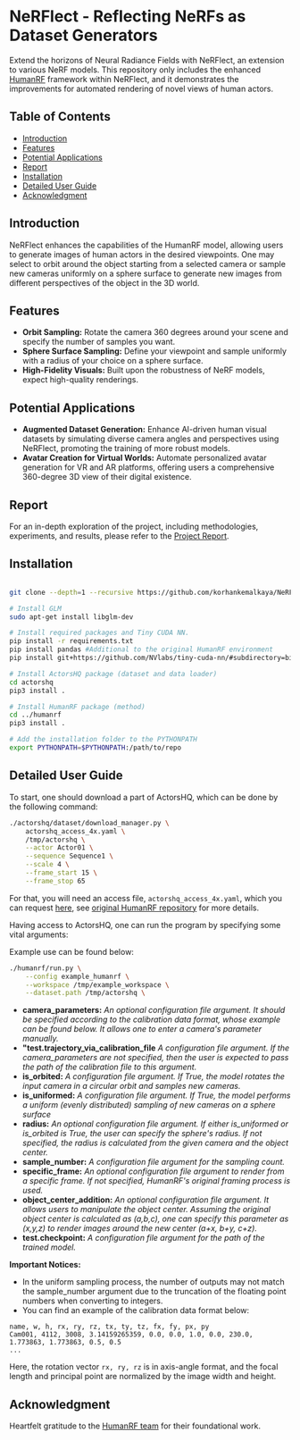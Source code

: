 # NeRFlect - Reflecting NeRFs as Dataset Generators
Extend the horizons of Neural Radiance Fields with NeRFlect, an extension to various NeRF models. This repository only includes the enhanced [HumanRF](https://github.com/synthesiaresearch/humanrf) framework within NeRFlect, and it demonstrates the improvements for automated rendering of novel views of human actors.
## Table of Contents
- [Introduction](#introduction)
- [Features](#features)
- [Potential Applications](#potential-applications)
- [Report](#report)
- [Installation](#installation)
- [Detailed User Guide](#detailed-user-guide)
- [Acknowledgment](#acknowledgment)
  
## Introduction
NeRFlect enhances the capabilities of the HumanRF model, allowing users to generate images of human actors in the desired viewpoints. One may select to orbit around the object starting from a selected camera or sample new cameras uniformly on a sphere surface to generate new images from different perspectives of the object in the 3D world.

## Features
- **Orbit Sampling:**  Rotate the camera 360 degrees around your scene and specify the number of samples you want.
- **Sphere Surface Sampling:** Define your viewpoint and sample uniformly with a radius of your choice on a sphere surface.
- **High-Fidelity Visuals:** Built upon the robustness of NeRF models, expect high-quality renderings.
  
## Potential Applications
- **Augmented Dataset Generation:** Enhance AI-driven human visual datasets by simulating diverse camera angles and perspectives using NeRFlect, promoting the training of more robust models.
- **Avatar Creation for Virtual Worlds:** Automate personalized avatar generation for VR and AR platforms, offering users a comprehensive 360-degree 3D view of their digital existence.

## Report

For an in-depth exploration of the project, including methodologies, experiments, and results, please refer to the [Project Report](report/report.pdf).

## Installation

```bash

git clone --depth=1 --recursive https://github.com/korhankemalkaya/NeRFlect.git

# Install GLM
sudo apt-get install libglm-dev

# Install required packages and Tiny CUDA NN.
pip install -r requirements.txt
pip install pandas #Additional to the original HumanRF environment
pip install git+https://github.com/NVlabs/tiny-cuda-nn/#subdirectory=bindings/torch

# Install ActorsHQ package (dataset and data loader)
cd actorshq
pip3 install .

# Install HumanRF package (method)
cd ../humanrf
pip3 install .

# Add the installation folder to the PYTHONPATH
export PYTHONPATH=$PYTHONPATH:/path/to/repo
```

## Detailed User Guide

To start, one should download a part of ActorsHQ, which can be done by the following command:

```bash
./actorshq/dataset/download_manager.py \
    actorshq_access_4x.yaml \
    /tmp/actorshq \
    --actor Actor01 \
    --sequence Sequence1 \
    --scale 4 \
    --frame_start 15 \
    --frame_stop 65
```
For that, you will need an access file, `actorshq_access_4x.yaml`, which you can request [here](https://www.actors-hq.com/), see [original HumanRF repository](https://github.com/synthesiaresearch/humanrf)  for more details.

 Having access to ActorsHQ, one can run the program by specifying some vital arguments:

   Example use can be found below:
```bash
./humanrf/run.py \
    --config example_humanrf \
    --workspace /tmp/example_workspace \
    --dataset.path /tmp/actorshq \
```
 - **camera_parameters:** *An optional configuration file argument. It should be specified according to the calibration data format, whose example can be found below. It allows one to enter a camera's parameter manually.*
 - **"test.trajectory_via_calibration_file** *A configuration file argument. If the camera_parameters are not specified, then the user is expected to pass the path of the calibration file to this argument.* 
 - **is_orbited:** *A configuration file argument. If True, the model rotates the input camera in a circular orbit and samples new cameras.*
 - **is_uniformed:** *A configuration file argument. If True, the model performs a uniform (evenly distributed) sampling of new cameras on a sphere surface*
 - **radius:** *An optional configuration file argument. If either is_uniformed or is_orbited is True, the user can specify the sphere's radius. If not specified, the radius is calculated from the given camera and the object center.*
 - **sample_number:** *A configuration file argument for the sampling count.*
 - **specific_frame:** *An optional configuration file argument to render from a specific frame. If not specified, HumanRF's original framing process is used.*
 - **object_center_addition:** *An optional configuration file argument. It allows users to manipulate the object center. Assuming the original object center is calculated as (a,b,c), one can specify this parameter as (x,y,z) to render images around the new center (a+x, b+y, c+z).*
 - **test.checkpoint:** *A configuration file argument for the path of the trained model.*

   
__Important Notices:__
- In the uniform sampling process, the number of outputs may not match the sample_number argument due to the truncation of the floating point numbers when converting to integers.
- You can find an example of the calibration data format below:
```
name, w, h, rx, ry, rz, tx, ty, tz, fx, fy, px, py
Cam001, 4112, 3008, 3.14159265359, 0.0, 0.0, 1.0, 0.0, 230.0, 1.773863, 1.773863, 0.5, 0.5
...
```

Here, the rotation vector `rx, ry, rz` is in axis-angle format, and the focal length and principal point are normalized by the image width and height.
## Acknowledgment
Heartfelt gratitude to the [HumanRF team](https://github.com/synthesiaresearch/humanrf) for their foundational work.
